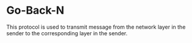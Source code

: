 # Go-Back-N
This protocol is used to transmit message from the network layer in the sender to the corresponding layer in the sender.
